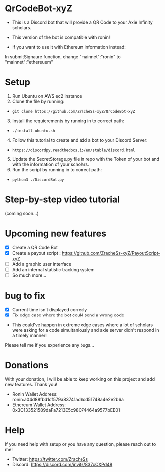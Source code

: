 # QrCodeBot-xyZ
- This is a Discord bot that will provide a QR Code to your Axie Infinity scholars.
- This version of the bot is compatible with ronin!

- If you want to use it with Ethereum information instead:

In submitSignaure function, change "mainnet":"ronin" to "mainnet":"ethereuem"

# Setup
1. Run Ubuntu on AWS ec2 instance
2. Clone the file by running:
* `git clone https://github.com/ZracheSs-xyZ/QrCodeBot-xyZ`
3. Install the requierements by running in to correct path:
* `./install-ubuntu.sh`
4. Follow this tutorial to create and add a bot to your Discord Server:
* `https://discordpy.readthedocs.io/en/stable/discord.html`
5. Update the SecretStorage.py file in repo with the Token of your bot and with the information of your scholars.
6. Run the script by running in to correct path:
* `python3 ./DiscordBot.py`

# Step-by-step video tutorial
(coming soon...)

# Upcoming new features
- [x] Create a QR Code Bot
- [x] Create a payout script : https://github.com/ZracheSs-xyZ/PayoutScript-xyZ
- [ ] Add a graphic user interface
- [ ] Add an internal statistic tracking system
- [ ] So much more...

# bug to fix
- [x] Current time isn't displayed correcly
- [x] Fix edge case where the bot could send a wrong code
- This could've happen in extreme edge cases where a lot of scholars were asking for a code simultaniously and axie server didn't respond in a timely manner!

Please tell me if you experience any bugs...

# Donations
With your donation, I will be able to keep working on this project and add new features. 
Thank you!

* Ronin Wallet Address: ronin:a04d88fbd1cf579a83741ad6cd51748a4e2e2b6a
* Ethereum Wallet Address: 0x3C133521589daFa7213E5c98C74464a9577bEE01

# Help
If you need help with setup or you have any question, please reach out to me!

* Twitter: https://twitter.com/ZracheSs
* Discord: https://discord.com/invite/837cCXPd48
